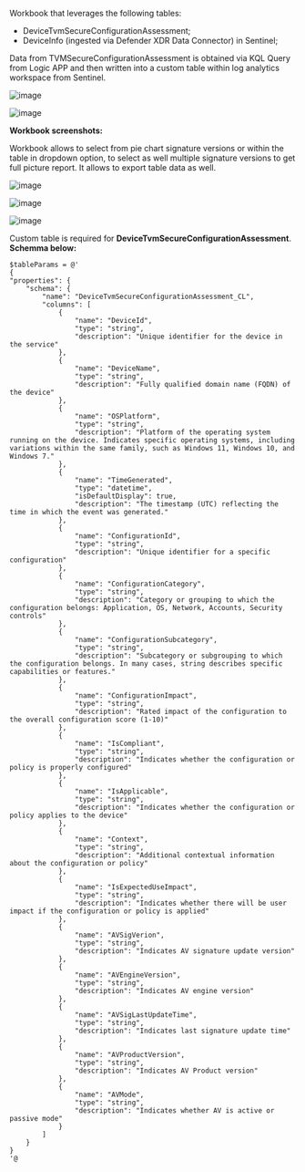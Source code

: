 Workbook that leverages the following tables:
- DeviceTvmSecureConfigurationAssessment; 
- DeviceInfo (ingested via Defender XDR Data Connector) in Sentinel;


Data from TVMSecureConfigurationAssessment is obtained via KQL Query from Logic APP and then written into a custom table within log analytics workspace from Sentinel. 

![image](https://github.com/user-attachments/assets/24435280-4319-4c58-b22b-d25ea1f11b1d)




![image](https://github.com/user-attachments/assets/6a932950-0f10-4045-9316-0ee6b8607259)



**Workbook screenshots:**

Workbook allows to select from pie chart signature versions or within the table in dropdown option, to select as well multiple signature versions to get full picture report. It allows to export table data as well.

![image](https://github.com/user-attachments/assets/4cae3dfe-e3f5-472d-a1d1-13388f298b7d)


![image](https://github.com/user-attachments/assets/afa752de-1521-45c9-9e6a-d16a1d1167a6)


![image](https://github.com/user-attachments/assets/c54d978d-5320-453c-ab78-32a807c2c08b)



Custom table is required for **DeviceTvmSecureConfigurationAssessment**.
**Schemma below:**
	
	$tableParams = @'
	{
	"properties": {
	    "schema": {
	        "name": "DeviceTvmSecureConfigurationAssessment_CL",
	        "columns": [
	            {
	                "name": "DeviceId",
	                "type": "string",
	                "description": "Unique identifier for the device in the service"
	            },
	            {
	                "name": "DeviceName",
	                "type": "string",
	                "description": "Fully qualified domain name (FQDN) of the device"
	            },
	            {
	                "name": "OSPlatform",
	                "type": "string",
	                "description": "Platform of the operating system running on the device. Indicates specific operating systems, including variations within the same family, such as Windows 11, Windows 10, and Windows 7."
	            },
	            {
	                "name": "TimeGenerated",
	                "type": "datetime",
	                "isDefaultDisplay": true,
	                "description": "The timestamp (UTC) reflecting the time in which the event was generated."
	            },
	            {
	                "name": "ConfigurationId",
	                "type": "string",
	                "description": "Unique identifier for a specific configuration"
	            },
	            {
	                "name": "ConfigurationCategory",
	                "type": "string",
	                "description": "Category or grouping to which the configuration belongs: Application, OS, Network, Accounts, Security controls"
	            },
	            {
	                "name": "ConfigurationSubcategory",
	                "type": "string",
	                "description": "Subcategory or subgrouping to which the configuration belongs. In many cases, string describes specific capabilities or features."
	            },
	            {
	                "name": "ConfigurationImpact",
	                "type": "string",
	                "description": "Rated impact of the configuration to the overall configuration score (1-10)"
	            },
	            {
	                "name": "IsCompliant",
	                "type": "string",
	                "description": "Indicates whether the configuration or policy is properly configured"
	            },
	            {
	                "name": "IsApplicable",
	                "type": "string",
	                "description": "Indicates whether the configuration or policy applies to the device"
	            },
	            {
	                "name": "Context",
	                "type": "string",
	                "description": "Additional contextual information about the configuration or policy"
	            },
	            {
	                "name": "IsExpectedUseImpact",
	                "type": "string",
	                "description": "Indicates whether there will be user impact if the configuration or policy is applied"
	            },
				{
	                "name": "AVSigVerion",
	                "type": "string",
	                "description": "Indicates AV signature update version"
	            },
				{
	                "name": "AVEngineVersion",
	                "type": "string",
	                "description": "Indicates AV engine version"
	            },
				{
	                "name": "AVSigLastUpdateTime",
	                "type": "string",
	                "description": "Indicates last signature update time"
	            },
				{
	                "name": "AVProductVersion",
	                "type": "string",
	                "description": "Indicates AV Product version"
	            },
				{
	                "name": "AVMode",
	                "type": "string",
	                "description": "Indicates whether AV is active or passive mode"
	            }
	        ]
	    }
	}
	'@
